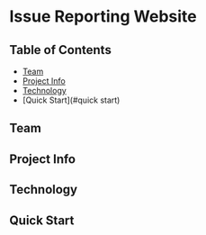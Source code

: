 # Issue Reporting Website

## Table of Contents

- [Team](#team)
- [Project Info](#information)
- [Technology](#technology)
- [Quick Start](#quick start)

## Team

## Project Info

## Technology

## Quick Start

